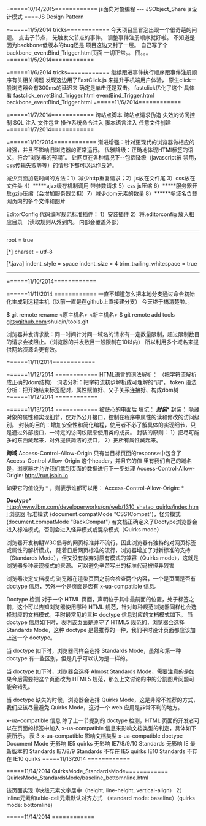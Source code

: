 ﻿======10/14/2015============
js面向对象编程 --- JSObject_Share
js设计模式  ====JS Design Pattern

======11/5/2014 tricks============
今天项目里冒泡出现一个很奇葩的问题。 
点击子节点， 先触发父节点的事件。
调整事件注册顺序就好啦。 不知道是因为backbone低版本的bug还是 项目这边又封了一层。
自己写了个backbone_eventBind_Trigger.html页面 一切正常。。 囧。。。
======11/5/2014============

======11/6/2014 tricks============
继续跟进事件执行顺序跟事件注册顺序有关相关问题
发现这边用了FastClick.js 来提升手机端用户体验， 原生click一般浏览器会有300ms的延迟来
确定是单击还是双击。 
fastclick优化了这个 具体看 
fastclick_envetBind_Trigger.html
eventBind_Trigger.html
backbone_eventBind_Trigger.html
======11/6/2014============

======11/7/2014============
跨站点脚本
跨站点请求伪造
失效的访问控制
SQL 注入
文件包含
操作系统命令注入
脚本语言注入
任意文件创建
======11/7/2014============

======11/10/2014============
渐进增强：针对更现代的浏览器做相应的增强，并且不影响旧浏览器的正常运行。
优雅降级：正确地体现HTMl标签的语义，符合“浏览器的预期”。 让网页在各种情况下--包括降级（javascript被
禁用，css传输失败等等）的情形下都可以运作良好。 

减少页面加载时间的方法：1）减少http重复请求；2）js放在文件尾 3）css放在文件头 4）*****ajax缓存机制调用 带参数请求
5）css js压缩 6）*****服务器开启gzip压缩（会增加服务器负担）7）减少dom元素的数量 8）******多域名负载网页内的多个文件和图片

EditorConfig 代码编写规范标准插件： 1）安装插件 2）将.editorconfig 放入相应目录  （读取规则从外到内。 内部会覆盖外部）
*********************************
root = true

[*]
charset = utf-8

[*.java]
indent_style = space
indent_size = 4
trim_trailing_whitespace = true
*********************************
======11/10/2014============

======11/11/2014 ============
一直不知道怎么把本地分支通过命令初始化生成到远程主机（以前一直是在github上直接建分支）
 今天终于搞清楚啦。。 

$ git remote rename <原主机名> <新主机名>
$ git remote add tools git@github.com:shuiqin/tools.git


浏览器并发请求数：同一时间针对同一域名的请求有一定数量限制，超过限制数目的请求会被阻止。（浏览器的并发数目一般限制在10以内）
  所以利用多个域名来提供网站资源会更有效。

======11/11/2014============


======11/12/2014 ============
HTML语言的词法解析： （把字符流解析成正确的dom结构）
词法分析：把字符流初步解析成可理解的“词”， token
语法分析：把开始结束标签配对，属性赋值好、父子关系连接好、构成dom树
======11/12/2014 ============

======11/13/2014 ============
被蘖心的电面后 填坑：
***封装****
封装： 隐藏对象的属性和实现细节，仅对外公开接口，控制在程序中属性的读和修改的访问级别。
封装的目的：增加安全性和简化编程，使用者不必了解具体的实现细节，只是通过外部接口，一特定的访问权限来使用类的成员。
封装的原则： 1）把尽可能多的东西藏起来，对外提供简洁的接口， 2）把所有属性藏起来。


****跨域****
Access-Control-Allow-Origin 
只有当目标页面的response中包含了Access-Control-Allow-Origin 这个header，并且它的值
里有我们自己的域名是，浏览器才允许我们拿到页面的数据进行下一步处理
Access-Control-Allow-Origin: http://run.jsbin.io

如果它的值设为 * ，则表示谁都可以用：
Access-Control-Allow-Origin: *


****Doctype***** http://www.ibm.com/developerworks/cn/web/1310_shatao_quirks/index.html
浏览器 标准模式 (document.compatMode  "CSS1Compat")，怪异模式 (document.compatMode  "BackCompat")
若文档正确定义了Doctype浏览器会进入标准模式，否则会进入怪异模式或混杂模式（Quirks mode）

浏览器开发初期W3C倡导的网页标准并不流行，因此浏览器有独特的对网页标签或属性的解析模式，
随着日后网页标准的流行，浏览器增加了对新标准的支持（Standards Mode），但又没有放弃对原有模式的兼容（Quirks mode），这就是浏览器多种表现模式的来源。
可以避免辛苦写出的标准代码被怪异残害

浏览器决定文档模式
浏览器在渲染页面之前会检查两个内容，一个是页面是否有 doctype 信息，另外一个是页面是否有 x-ua-compatible 信息。

Doctype 检测
对于一个 HTML 页面，<!DOCTYP >声明位于其中最前面的位置，处于<html>标签之前，这个<!DOCTYP >可以告知浏览器使用哪种 HTML 规范，针对每种规范浏览器同样也会选择对应的文档模式。平时最常见的三种 doctype 信息对应的文档模式如下。
当 doctype 信息如下时，表明该页面是遵守了 HTML5 规范的，浏览器会选择 Standards Mode，这种 doctype 是最推荐的一种，我们平时设计页面都应该加上这一个 doctype。
<!DOCTYPE html>
当 doctype 如下时，浏览器同样会选择 Standards Mode，虽然和第一种 doctype 有一些区别，但是几乎可以认为是一样的。
<!DOCTYPE HTML PUBLIC "-//W3C//DTD HTML 4.01//EN" "http://www.w3.org/TR/html4/strict.dtd">
当 doctype 如下时，浏览器会选择 Almost Standards Mode，需要注意的是如果今后需要把这个页面改为 HTML5 规范，那么上文讨论的<table>中的分割图片问题可能会错乱。
<!DOCTYPE HTML PUBLIC "-//W3C//DTD HTML 4.01 Transitional//EN" "http://www.w3.org/TR/html4/loose.dtd">
当 doctype 缺失的时候，浏览器会选择 Quirks Mode，这是非常不推荐的方式，我们应该尽量避免 Quirks Mode，这对一个 web 应用是非常不利的地方。

x-ua-compatible 信息
除了上一节提到的 doctype 检测，HTML 页面的开发者可以在页面的<head>标签中加入 x-ua-compatible 信息来影响文档类型的判定，具体如下表所示。
表 3 x-ua-compatible 影响文档类型
x-ua-compatible	doctype	Document Mode
<meta http-equiv="X-UA-Compatible" content="IE=5" >	无影响	IE5 quirks
<meta http-equiv="X-UA-Compatible" content="IE=7/8/9/10" >	无影响	IE7/8/9/10 Standards
<meta http-equiv="X-UA-Compatible" content="IE=Edge" >	无影响	IE 最新版本的 Standards
<meta http-equiv="X-UA-Compatible" content="IE=EmulateIE7/8/9" >	<!DOCTYPE html>	IE7/8/9 Standards
不存在	IE5 quirks
<meta http-equiv="X-UA-Compatible" content="IE=EmulateIE10" >	<!DOCTYPE html>	IE10 Standards
不存在	IE10 quirks
=====11/13/2014 ============


=====11/14/2014 QuirksMode_StandardsMode============
QuirksMode_StandardsMode/baseline_bottomnline.html

该页面实现 1)块级元素文字居中（height, line-height, vertical-align） 
2） inline元素和table-cell元素默认对齐方式 （standard mode: baseline）(quirks mode: bottomline)


=====11/14/2014 ============